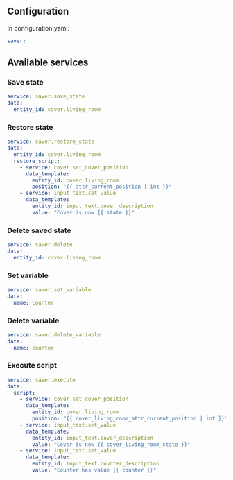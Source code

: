 ## Configuration

In configuration.yaml:
```yaml
saver:
```

## Available services

### Save state
```yaml
service: saver.save_state
data:
  entity_id: cover.living_room
```

### Restore state
```yaml
service: saver.restore_state
data:
  entity_id: cover.living_room
  restore_script:
    - service: cover.set_cover_position
      data_template:
        entity_id: cover.living_room
        position: "{{ attr_current_position | int }}"
    - service: input_text.set_value
      data_template:
        entity_id: input_text.cover_description
        value: "Cover is now {{ state }}"
```

### Delete saved state
```yaml
service: saver.delete
data:
  entity_id: cover.living_room
```

### Set variable
```yaml
service: saver.set_variable
data:
  name: counter
```

### Delete variable
```yaml
service: saver.delete_variable
data:
  name: counter
```

### Execute script
```yaml
service: saver.execute
data:
  script:
    - service: cover.set_cover_position
      data_template:
        entity_id: cover.living_room
        position: "{{ cover_living_room_attr_current_position | int }}"
    - service: input_text.set_value
      data_template:
        entity_id: input_text.cover_description
        value: "Cover is now {{ cover_living_room_state }}"
    - service: input_text.set_value
      data_template:
        entity_id: input_text.counter_description
        value: "Counter has value {{ counter }}"
```
